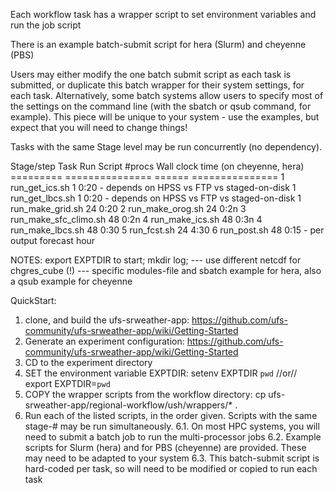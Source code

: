 Each workflow task has a wrapper script to set environment variables and run the job script

There is an example batch-submit script for hera (Slurm) and cheyenne (PBS)

Users may either modify the one batch submit script as each task is submitted, or duplicate this batch wrapper for their system settings, for each task.  Alternatively, some batch systems allow users to specify most of the settings on the command line (with the sbatch or qsub command, for example).  This piece will be unique to your system - use the examples, but expect that you will need to change things!

Tasks with the same Stage level may be run concurrently (no dependency).

Stage/step      Task Run Script         #procs                  Wall clock time
                                        (on cheyenne, hera)
=========       ===============         ======                  ===============
1               run_get_ics.sh          1                       0:20 - depends on HPSS vs FTP vs staged-on-disk
1               run_get_lbcs.sh         1                       0:20 - depends on HPSS vs FTP vs staged-on-disk
1               run_make_grid.sh        24                      0:20
2               run_make_orog.sh        24                      0:2n
3               run_make_sfc_climo.sh   48                      0:2n
4               run_make_ics.sh         48                      0:3n
4               run_make_lbcs.sh        48                      0:30
5               run_fcst.sh             24                      4:30
6               run_post.sh             48                      0:15 - per output forecast hour

NOTES:  export EXPTDIR to start; mkdir log;
 --- use different netcdf for chgres_cube (!)
 --- specific modules-file and sbatch example for hera, also a qsub example for cheyenne

QuickStart:
1. clone, and build the ufs-srweather-app: https://github.com/ufs-community/ufs-srweather-app/wiki/Getting-Started
2. Generate an experiment configuration: https://github.com/ufs-community/ufs-srweather-app/wiki/Getting-Started
3. CD to the experiment directory
4. SET the environment variable EXPTDIR:  setenv EXPTDIR `pwd` //or// export EXPTDIR=`pwd`
5. COPY the wrapper scripts from the workflow directory:  cp ufs-srweather-app/regional-workflow/ush/wrappers/* .
6. Run each of the listed scripts, in the order given.  Scripts with the same stage-# may be run simultaneously.
6.1. On most HPC systems, you will need to submit a batch job to run the multi-processor jobs
6.2. Example scripts for Slurm (hera) and for PBS (cheyenne) are provided.  These may need to be adapted to your system
6.3. This batch-submit script is hard-coded per task, so will need to be modified or copied to run each task

 
